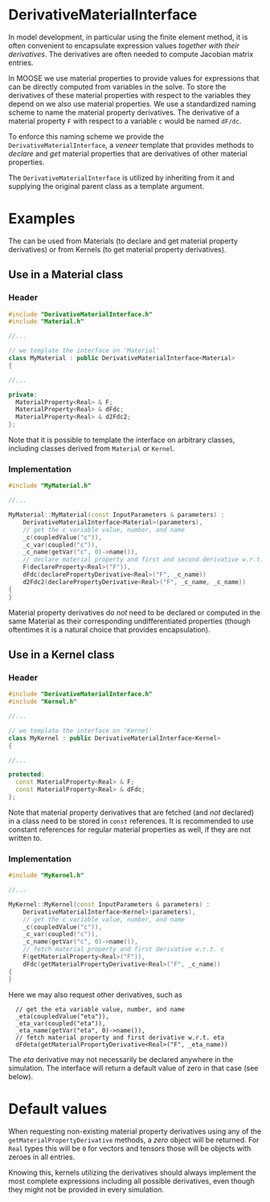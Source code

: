 


# DerivativeMaterialInterface

In model development, in particular using the finite element method, it is often convenient to encapsulate expression values _together with their derivatives_. The derivatives are often needed to compute Jacobian matrix entries.

In MOOSE we use material properties to provide values for expressions that can be directly computed from variables in the solve. To store the derivatives of these material properties with respect to the variables they depend on we also use material properties. We use a standardized naming scheme to name the material property derivatives. The derivative of a material property `F` with respect to a variable `c` would be named `dF/dc`.

To enforce this naming scheme we provide the ```DerivativeMaterialInterface```, a _veneer_ template that provides methods to _declare_ and _get_ material properties that are derivatives of other material properties.

The ```DerivativeMaterialInterface``` is utilized by inheriting from it and supplying the original parent class as a template argument.

# Examples

The  can be used from Materials (to declare and get material property derivatives) or from Kernels (to get material property derivatives).

## Use in a Material class

### Header

```c++
#include "DerivativeMaterialInterface.h"
#include "Material.h"

//...

// we template the interface on 'Material'
class MyMaterial : public DerivativeMaterialInterface<Material>
{

//...

private:
  MaterialProperty<Real> & F;
  MaterialProperty<Real> & dFdc;
  MaterialProperty<Real> & d2Fdc2;
};
```

Note that it is possible to template the interface on arbitrary classes, including classes derived from ```Material``` or ```Kernel```.

### Implementation

```c++
#include "MyMaterial.h"

//...

MyMaterial::MyMaterial(const InputParameters & parameters) :
    DerivativeMaterialInterface<Material>(parameters),
    // get the c variable value, number, and name
    _c(coupledValue("c")),
    _c_var(coupled("c")),
    _c_name(getVar("c", 0)->name()),
    // declare material property and first and second derivative w.r.t. c
    F(declareProperty<Real>("F")),
    dFdc(declarePropertyDerivative<Real>("F", _c_name))
    d2Fdc2(declarePropertyDerivative<Real>("F", _c_name, _c_name))
{
}
```

Material property derivatives do _not_ need to be declared or computed in the same Material as their corresponding undifferentiated properties (though oftentimes it is a natural choice that provides encapsulation).

## Use in a Kernel class

### Header

```c++
#include "DerivativeMaterialInterface.h"
#include "Kernel.h"

//...

// we template the interface on 'Kernel'
class MyKernel : public DerivativeMaterialInterface<Kernel>
{

//...

protected:
  const MaterialProperty<Real> & F;
  const MaterialProperty<Real> & dFdc;
};
```

Note that material property derivatives that are fetched (and _not_ declared) in a class need to be stored in ```const``` references. It is recommended to use constant references for regular material properties as well, if they are not written to.

### Implementation

```c++
#include "MyKernel.h"

//...

MyKernel::MyKernel(const InputParameters & parameters) :
    DerivativeMaterialInterface<Kernel>(parameters),
    // get the c variable value, number, and name
    _c(coupledValue("c")),
    _c_var(coupled("c")),
    _c_name(getVar("c", 0)->name()),
    // fetch material property and first derivative w.r.t. c
    F(getMaterialProperty<Real>("F")),
    dFdc(getMaterialPropertyDerivative<Real>("F", _c_name))
{
}
```

Here we may also request other derivatives, such as

```
  // get the eta variable value, number, and name
  _eta(coupledValue("eta")),
  _eta_var(coupled("eta")),
  _eta_name(getVar("eta", 0)->name()),
  // fetch material property and first derivative w.r.t. eta
  dFdeta(getMaterialPropertyDerivative<Real>("F", _eta_name))
```

The _eta_ derivative may not necessarily be declared anywhere in the simulation. The interface will return a default value of zero in that case (see below).

# Default values

When requesting non-existing material property derivatives using any of the ```getMaterialPropertyDerivative``` methods, a _zero_ object will be returned. For ```Real``` types this will be `0` for vectors and tensors those will be objects with zeroes in all entries.

Knowing this, kernels utilizing the derivatives should always implement the most complete expressions including all possible derivatives, even though they might not be provided in every simulation.
